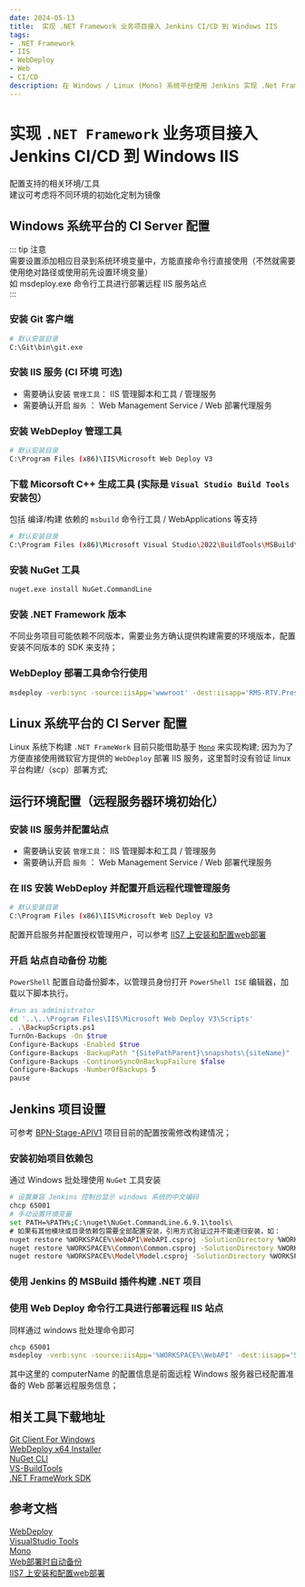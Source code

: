 ```yaml
---
date: 2024-05-13
title:  实现 .NET Framework 业务项目接入 Jenkins CI/CD 到 Windows IIS
tags:
- .NET Framework
- IIS
- WebDeploy
- Web
- CI/CD
description: 在 Windows / Linux (Mono) 系统平台使用 Jenkins 实现 .Net Framework 的 CI/CD 自动化流水线部署到远程 Window 服务器的 IIS 站点上，之前调研 .NET Core 业务项目（其实后来验证可以直接采用 Docker 构建部署 ）后被其他事宜耽搁且遗落 .NET Framework 版本的，所以这次趁此验证强依赖 Windows 系统平台的 FrameWork 版本的方案后小更新一下备录下，（虽然后面大概率依旧不会再去碰 Windows 或 .NET 相关技术栈）；
---
```

# 实现 `.NET Framework` 业务项目接入 Jenkins CI/CD 到 Windows IIS
配置支持的相关环境/工具  
建议可考虑将不同环境的初始化定制为镜像
## Windows 系统平台的 CI Server 配置
::: tip
注意  
需要设置添加相应目录到系统环境变量中，方能直接命令行直接使用（不然就需要使用绝对路径或使用前先设置环境变量）  
如 msdeploy.exe 命令行工具进行部署远程 IIS 服务站点  
:::

### 安装 Git 客户端  
```bash
# 默认安装目录
C:\Git\bin\git.exe
```
### 安装 IIS 服务 (CI 环境 可选)  
* 需要确认安装 `管理工具`： IIS 管理脚本和工具 / 管理服务
* 需要确认开启 `服务` ： Web Management Service / Web 部署代理服务

### 安装 WebDeploy 管理工具  
```bash
# 默认安装目录
C:\Program Files (x86)\IIS\Microsoft Web Deploy V3
```
### 下载 Micorsoft C++ 生成工具 (实际是 `Visual Studio Build Tools` 安装包）  
包括 编译/构建 依赖的 `msbuild` 命令行工具 / WebApplications 等支持
```bash
# 默认安装目录
C:\Program Files (x86)\Microsoft Visual Studio\2022\BuildTools\MSBuild\Current\Bin\MSBuild.exe
```
### 安装 NuGet 工具
```bash
nuget.exe install NuGet.CommandLine
```
### 安装 .NET Framework 版本
不同业务项目可能依赖不同版本，需要业务方确认提供构建需要的环境版本，配置安装不同版本的 SDK 来支持；  
### WebDeploy 部署工具命令行使用
```bash
msdeploy -verb:sync -source:iisApp='wwwroot' -dest:iisapp='RMS-RTV.Presentation',computerName='https://172.18.1.2:8172/msdeploy.axd',username=user,password=password,authType='Basic' -enableRule:DoNotDeleteRule -allowUntrusted -enablerule:AppOffline -skip:objectName=filePath,absolutePath=.*web\.config
```

## Linux 系统平台的 CI Server 配置
Linux 系统下构建 `.NET FrameWork` 目前只能借助基于 [`Mono`](https://zh.wikipedia.org/wiki/Mono) 来实现构建;
因为为了方便直接使用微软官方提供的 `WebDeploy` 部署 IIS 服务，这里暂时没有验证 linux 平台构建/（scp）部署方式;

## 运行环境配置（远程服务器环境初始化）
### 安装 IIS 服务并配置站点
* 需要确认安装 `管理工具`： IIS 管理脚本和工具 / 管理服务
* 需要确认开启 `服务` ： Web Management Service / Web 部署代理服务
### 在 IIS 安装 WebDeploy 并配置开启远程代理管理服务
```bash
# 默认安装目录
C:\Program Files (x86)\IIS\Microsoft Web Deploy V3
```
配置开启服务并配置授权管理用户，可以参考 [IIS7 上安装和配置web部署](https://learn.microsoft.com/zh-cn/iis/install/installing-publishing-technologies/installing-and-configuring-web-deploy)

### 开启 站点自动备份 功能
`PowerShell` 配置自动备份脚本，以管理员身份打开 `PowerShell ISE` 编辑器，加载以下脚本执行。
```bash
#run as administrator
cd '..\..\Program Files\IIS\Microsoft Web Deploy V3\Scripts'
. .\BackupScripts.ps1
TurnOn-Backups -On $true
Configure-Backups -Enabled $true
Configure-Backups -BackupPath "{SitePathParent}\snapshots\{siteName}"
Configure-Backups -ContinueSyncOnBackupFailure $false
Configure-Backups -NumberOfBackups 5
pause
```

## Jenkins 项目设置

可参考 [BPN-Stage-APIV1](http://jenkins-dev.item.com/job/BNP-Stage-ApiV1/) 项目目前的配置按需修改构建情况；

### 安装初始项目依赖包
通过 Windows 批处理使用 `NuGet` 工具安装
```bash
# 设置兼容 Jenkins 控制台显示 windows 系统的中文编码
chcp 65001
# 手动设置环境变量
set PATH=%PATH%;C:\nuget\NuGet.CommandLine.6.9.1\tools\
# 如果有其他模块或目录依赖包需要全部配置安装，引用方式验证过并不能递归安装，如：
nuget restore %WORKSPACE%\WebAPI\WebAPI.csproj -SolutionDirectory %WORKSPACE%
nuget restore %WORKSPACE%\Common\Common.csproj -SolutionDirectory %WORKSPACE%
nuget restore %WORKSPACE%\Model\Model.csproj -SolutionDirectory %WORKSPACE%
```
### 使用 Jenkins 的 MSBuild 插件构建 .NET 项目

### 使用 Web Deploy 命令行工具进行部署远程 IIS 站点
同样通过 windows 批处理命令即可
```bash
chcp 65001
msdeploy -verb:sync -source:iisApp='%WORKSPACE%\WebAPI' -dest:iisapp='StageApiV1',computerName='https://172.18.1.2:8172/msdeploy.axd',username=%deployuser%,password=%deploypasswd%,authType='Basic' -enableRule:DoNotDeleteRule -allowUntrusted
```
其中这里的 computerName 的配置信息是前面远程 Windows 服务器已经配置准备的 Web 部署远程服务信息；

## 相关工具下载地址
[Git Client For Windows](https://github.com/git-for-windows/git/releases/download/v2.45.0.windows.1/Git-2.45.0-64-bit.exe)  
[WebDeploy x64 Installer](https://download.microsoft.com/download/5/6/4/56418889-EAC9-4CE6-93C3-E0DA3D64A0D8/WebDeploy_amd64_zh-CN.msi)  
[NuGet CLI](https://dist.nuget.org/win-x86-commandline/latest/nuget.exe)  
[VS-BuildTools](https://aka.ms/vs/17/release/vs_BuildTools.exe)   
[.NET FrameWork SDK](https://dotnet.microsoft.com/zh-cn/download/dotnet-framework/)  

## 参考文档 
[WebDeploy](https://www.iis.net/downloads/microsoft/web-deploy)  
[VisualStudio Tools](https://visualstudio.microsoft.com/zh-hans/downloads/)  
[Mono](https://www.mono-project.com/)  
[Web部署时自动备份](https://learn.microsoft.com/zh-cn/iis/publish/using-web-deploy/web-deploy-automatic-backups)  
[IIS7 上安装和配置web部署](https://learn.microsoft.com/zh-cn/iis/install/installing-publishing-technologies/installing-and-configuring-web-deploy)  
